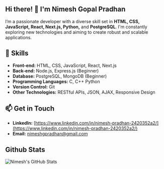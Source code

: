 ## Hi there! 👋 I'm **Nimesh Gopal Pradhan**  
I’m a passionate developer with a diverse skill set in **HTML, CSS, JavaScript, React, Next.js, Python,** and **PostgreSQL**. I'm constantly exploring new technologies and aiming to create robust and scalable applications.

## 🚀 Skills
- **Front-end:** HTML, CSS, JavaScript, React, Next.js  
- **Back-end:** Node.js, Express.js (Beginner)  
- **Database:** PostgreSQL, MongoDB (Beginner)
- **Programming Languages:** C, C++ Python
- **Version Control:** Git  
- **Other Technologies:** RESTful APIs, JSON, AJAX, Responsive Design 

## 📫 Get in Touch
- **LinkedIn:** [https://www.linkedin.com/in/nimesh-pradhan-2420352a2/](https://www.linkedin.com/in/nimesh-pradhan-2420352a2/)  
- **Email:** nimeshgpradhan@gmail.com
## Github Stats
![Nimesh's GitHub Stats](https://github-readme-stats.vercel.app/api?username=fruit-punchsamurai&show_icons=true&count_private=true&hide_title=true)


